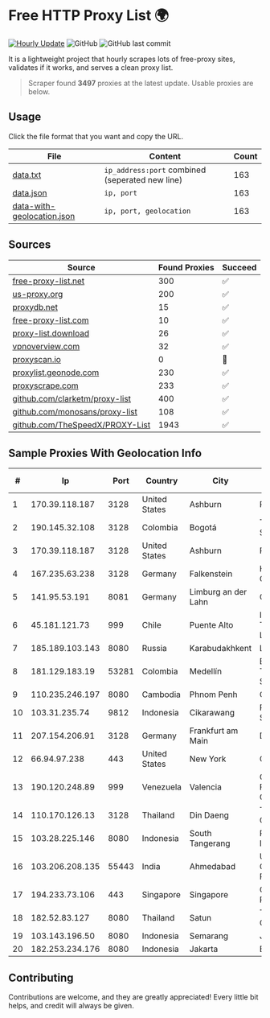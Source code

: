 
# Free HTTP Proxy List 🌍

[![Hourly Update](https://github.com/mertguvencli/http-proxy-list/actions/workflows/main.yml/badge.svg?branch=main)](https://github.com/mertguvencli/http-proxy-list/actions/workflows/main.yml)
![GitHub](https://img.shields.io/github/license/mertguvencli/http-proxy-list)
![GitHub last commit](https://img.shields.io/github/last-commit/mertguvencli/http-proxy-list)

It is a lightweight project that hourly scrapes lots of free-proxy sites, validates if it works, and serves a clean proxy list.


> Scraper found **3497** proxies at the latest update. Usable proxies are below.

## Usage

Click the file format that you want and copy the URL.


|File|Content|Count|
|----|-------|-----|
|[data.txt](https://raw.githubusercontent.com/mertguvencli/http-proxy-list/main/proxy-list/data.txt)|`ip_address:port` combined (seperated new line)|163|
|[data.json](https://raw.githubusercontent.com/mertguvencli/http-proxy-list/main/proxy-list/data.json)|`ip, port`|163|
|[data-with-geolocation.json](https://raw.githubusercontent.com/mertguvencli/http-proxy-list/main/proxy-list/data-with-geolocation.json)|`ip, port, geolocation`|163|

## Sources

|Source|Found Proxies|Succeed|
|------|-------------|-------|
|[free-proxy-list.net](https://free-proxy-list.net)|300|✅|
|[us-proxy.org](https://www.us-proxy.org)|200|✅|
|[proxydb.net](http://proxydb.net)|15|✅|
|[free-proxy-list.com](https://free-proxy-list.com/?page=&port=&type%5B%5D=http&type%5B%5D=https&up_time=0&search=Search)|10|✅|
|[proxy-list.download](https://www.proxy-list.download/HTTP)|26|✅|
|[vpnoverview.com](https://vpnoverview.com/privacy/anonymous-browsing/free-proxy-servers)|32|✅|
|[proxyscan.io](https://www.proxyscan.io)|0|🚫|
|[proxylist.geonode.com](https://proxylist.geonode.com/api/proxy-list?limit=300&page=1&sort_by=lastChecked&sort_type=desc&protocols=http,https)|230|✅|
|[proxyscrape.com](https://api.proxyscrape.com/v2/?request=displayproxies&protocol=http&timeout=10000&country=all&ssl=all&anonymity=all)|233|✅|
|[github.com/clarketm/proxy-list](https://raw.githubusercontent.com/clarketm/proxy-list/master/proxy-list-raw.txt)|400|✅|
|[github.com/monosans/proxy-list](https://raw.githubusercontent.com/monosans/proxy-list/main/proxies/http.txt)|108|✅|
|[github.com/TheSpeedX/PROXY-List](https://raw.githubusercontent.com/TheSpeedX/PROXY-List/master/http.txt)|1943|✅|


## Sample Proxies With Geolocation Info

|#|Ip|Port|Country|City|Internet Service Provider|
|-|--|----|-------|----|-------------------------|
|1|170.39.118.187|3128|United States|Ashburn|Rackdog, LLC|
|2|190.145.32.108|3128|Colombia|Bogotá|Telmex Colombia S.A.|
|3|170.39.118.187|3128|United States|Ashburn|Rackdog, LLC|
|4|167.235.63.238|3128|Germany|Falkenstein|Hetzner Online GmbH|
|5|141.95.53.191|8081|Germany|Limburg an der Lahn|OVH SAS|
|6|45.181.121.73|999|Chile|Puente Alto|Interpit Telecomunicaciones Ltda|
|7|185.189.103.143|8080|Russia|Karabudakhkent|LTD "Erline"|
|8|181.129.183.19|53281|Colombia|Medellín|EPM Telecomunicaciones S.A. E.S.P.|
|9|110.235.246.197|8080|Cambodia|Phnom Penh|COGETEL Co|
|10|103.31.235.74|9812|Indonesia|Cikarawang|PT Usaha Adi Sanggoro|
|11|207.154.206.91|3128|Germany|Frankfurt am Main|DigitalOcean, LLC|
|12|66.94.97.238|443|United States|New York|Contabo Inc.|
|13|190.120.248.89|999|Venezuela|Valencia|CORPORACION FIBEX TELECOM, C.A.|
|14|110.170.126.13|3128|Thailand|Din Daeng|True Internet Corporation CO. Ltd.|
|15|103.28.225.146|8080|Indonesia|South Tangerang|PT Palapa Media Indonesia|
|16|103.206.208.135|55443|India|Ahmedabad|Unet Communication Private Limited|
|17|194.233.73.106|443|Singapore|Singapore|Contabo Asia Private Limited|
|18|182.52.83.127|8080|Thailand|Satun|TOT Public Company Limited|
|19|103.143.196.50|8080|Indonesia|Semarang|JERNIHNETWORK|
|20|182.253.234.176|8080|Indonesia|Jakarta|BIZNET|



## Contributing

Contributions are welcome, and they are greatly appreciated! Every
little bit helps, and credit will always be given.

